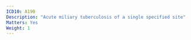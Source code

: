 ```yaml
---
ICD10: A190
Description: "Acute miliary tuberculosis of a single specified site"
Matters: Yes
Weight: 1
---
```

